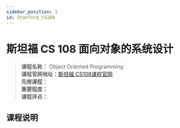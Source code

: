 ```yaml
---
sidebar_position: 1
id: Stanford_CS108
---
```


# 斯坦福 CS 108 面向对象的系统设计



>**课程名称：** Object Oriented Programming   
**课程官网地址：**[斯坦福 CS108课程官网](https://web.stanford.edu/class/archive/cs/cs108/cs108.1092/)     
**先修课程：**   
**重要程度：**    
**课程评点：**      


## 课程说明




